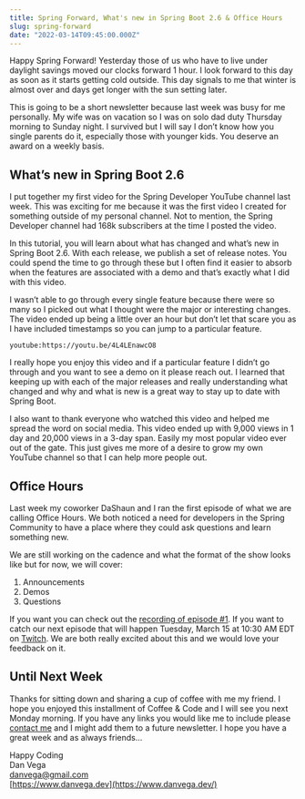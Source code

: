 ```yaml
---
title: Spring Forward, What's new in Spring Boot 2.6 & Office Hours
slug: spring-forward
date: "2022-03-14T09:45:00.000Z"
---
```


Happy Spring Forward! Yesterday those of us who have to live under daylight savings moved our clocks forward 1 hour. I look forward to this day as soon as it starts getting cold outside. This day signals to me that winter is almost over and days get longer with the sun setting later.

This is going to be a short newsletter because last week was busy for me personally. My wife was on vacation so I was on solo dad duty Thursday morning to Sunday night. I survived but I will say I don’t know how you single parents do it, especially those with younger kids. You deserve an award on a weekly basis.

## What’s new in Spring Boot 2.6

I put together my first video for the Spring Developer YouTube channel last week. This was exciting for me because it was the first video I created for something outside of my personal channel. Not to mention, the Spring Developer channel had 168k subscribers at the time I posted the video.

In this tutorial, you will learn about what has changed and what’s new in Spring Boot 2.6. With each release, we publish a set of release notes. You could spend the time to go through these but I often find it easier to absorb when the features are associated with a demo and that’s exactly what I did with this video.

I wasn’t able to go through every single feature because there were so many so I picked out what I thought were the major or interesting changes. The video ended up being a little over an hour but don’t let that scare you as I have included timestamps so you can jump to a particular feature.

`youtube:https://youtu.be/4L4LEnawcO8`

I really hope you enjoy this video and if a particular feature I didn’t go through and you want to see a demo on it please reach out. I learned that keeping up with each of the major releases and really understanding what changed and why and what is new is a great way to stay up to date with Spring Boot.

I also want to thank everyone who watched this video and helped me spread the word on social media. This video ended up with 9,000 views in 1 day and 20,000 views in a 3-day span. Easily my most popular video ever out of the gate. This just gives me more of a desire to grow my own YouTube channel so that I can help more people out.

## Office Hours

Last week my coworker DaShaun and I ran the first episode of what we are calling Office Hours. We both noticed a need for developers in the Spring Community to have a place where they could ask questions and learn something new.

We are still working on the cadence and what the format of the show looks like but for now, we will cover:

1. Announcements
2. Demos
3. Questions

If you want you can check out the [recording of episode #1](https://www.twitch.tv/videos/1418342200). If you want to catch our next episode that will happen Tuesday, March 15 at 10:30 AM EDT on [Twitch](https://www.twitch.tv/danvega). We are both really excited about this and we would love your feedback on it.

## Until Next Week

Thanks for sitting down and sharing a cup of coffee with me my friend. I hope you enjoyed this installment of Coffee & Code and I will see you next Monday morning. If you have any links you would like me to include please [contact me](http://twitter.com/therealdanvega) and I might add them to a future newsletter. I hope you have a great week and as always friends...

Happy Coding<br/>
Dan Vega<br/>
danvega@gmail.com<br/>
[https://www.danvega.dev](https://www.danvega.dev/)
